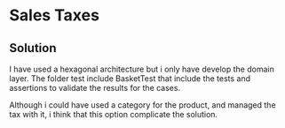 

# Sales Taxes

## Solution

I have used a hexagonal architecture but i only have develop the domain layer. The folder test include BasketTest that
include the tests and assertions to validate the results for the cases. 

Although i could have used a category for the product, and managed the tax with it, i think that this option complicate 
the solution.
